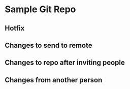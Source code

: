 # Sample Git Repo

## Hotfix

## Changes to send to remote

## Changes to repo after inviting people

## Changes from another person
